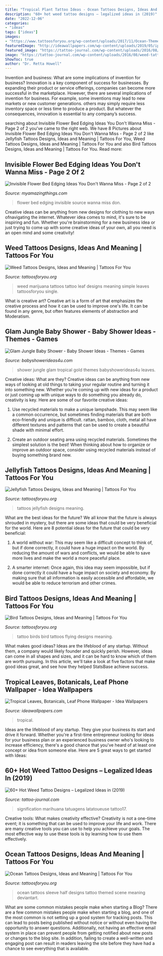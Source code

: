 ```yaml
---
title: "Tropical Plant Tattoo Ideas - Ocean Tattoos Designs, Ideas And Meaning"
description: "60+ hot weed tattoo designs – legalized ideas in (2019)"
date: "2022-12-06"
categories:
- "ideas"
tags: ["ideas"]
images:
- "https://www.tattoosforyou.org/wp-content/uploads/2017/11/Ocean-Themed-Tattoos.jpg"
featuredImage: "http://ideawallpapers.com/wp-content/uploads/2019/05/iphone-wallpapers-6.jpg"
featured_image: "https://tattoo-journal.com/wp-content/uploads/2016/08/weed-tattoo17-650x650.jpg"
image: "https://tattoo-journal.com/wp-content/uploads/2016/08/weed-tattoo17-650x650.jpg"
ShowToc: true
author: "Dr. Retta Howell"
---
```



Invention and business: What are some implications of invention for business?
Innovation is a key component of success for businesses. By expanding their product or service offerings, companies can become more successful in the marketplace. However, there are several implications of invention for business. For example, some inventions may lead to new markets or new customer generations. others may simply require less inventory space or less time to produce a product. But whatever the consequences, innovation is essential to any company’s success.

	

		
searching about Invisible Flower Bed Edging Ideas You Don&#039;t Wanna Miss - Page 2 of 2 you've came to the right web. We have 8 Pictures about Invisible Flower Bed Edging Ideas You Don&#039;t Wanna Miss - Page 2 of 2 like Jellyfish Tattoos Designs, Ideas and Meaning | Tattoos For You, Weed Tattoos Designs, Ideas and Meaning | Tattoos For You and also Bird Tattoos Designs, Ideas and Meaning | Tattoos For You. Read more:
		
    
## Invisible Flower Bed Edging Ideas You Don&#039;t Wanna Miss - Page 2 Of 2

<img loading=lazy src="http://myamazingthings.com/wp-content/uploads/2017/04/flower-bed.jpg" onerror="this.onerror=null;this.src='https://tse3.mm.bing.net/th?id=OIP.-bUO7DpznPrgvi6mdWH-2QHaJ4&amp;pid=15.1';" alt="Invisible Flower Bed Edging Ideas You Don&#039;t Wanna Miss - Page 2 of 2">

_Source: myamazingthings.com_

>flower bed edging invisible source wanna miss don. 

	

Creative ideas can be anything from new designs for clothing to new ways ofnavigating the internet. Whatever idea comes to mind, it's sure to be inspiring and fun. Whether you're brainstorming for a new business idea or just trying to come up with some creative ideas of your own, all you need is an open mind and some creativity!

    
## Weed Tattoos Designs, Ideas And Meaning | Tattoos For You

<img loading=lazy src="https://www.tattoosforyou.org/wp-content/uploads/2016/05/Tattoos-of-Weed.jpg" onerror="this.onerror=null;this.src='https://tse1.mm.bing.net/th?id=OIP.-evrd1IIIXRZO4E3pj31gAHaJ4&amp;pid=15.1';" alt="Weed Tattoos Designs, Ideas and Meaning | Tattoos For You">

_Source: tattoosforyou.org_

>weed marijuana tattoos tattoo leaf designs meaning simple leaves tattoosforyou single. 

	

What is creative art?
Creative art is a form of art that emphasizes the creative process and how it can be used to improve one's life. It can be found in any genre, but often features elements of abstraction and Moderatism.

    
## Glam Jungle Baby Shower - Baby Shower Ideas - Themes - Games

<img loading=lazy src="http://www.babyshowerideas4u.com/wp-content/uploads/2019/05/Gold-Glam-Baby-Shower-Jungle-tropical-leaves.jpg" onerror="this.onerror=null;this.src='https://tse1.mm.bing.net/th?id=OIP.DdYDKFYmuP0frmB9pXyu4gHaJ4&amp;pid=15.1';" alt="Glam Jungle Baby Shower - Baby Shower Ideas - Themes - Games">

_Source: babyshowerideas4u.com_

>shower jungle glam tropical gold themes babyshowerideas4u leaves. 

	

Creative ideas: What are they?
Creative ideas can be anything from new ways of looking at old things to taking your regular routine and turning it into something new. Whether you’re coming up with new ideas for a product or just coming up with unique ways to do something you already do, creativity is key. Here are some of our favorite creative ideas: 
1. Use recycled materials to make a unique lampshade. This may seem like a common occurrence, but sometimes finding materials that are both eco-friendly and unique is difficult. rattan, bamboo, cloth, metal all have different textures and patterns that can be used to create a beautiful shade with minimal effort. 

2. Create an outdoor seating area using recycled materials. Sometimes the simplest solution is the best! When thinking about how to organize or improve an outdoor space, consider using recycled materials instead of buying something brand new.

    
## Jellyfish Tattoos Designs, Ideas And Meaning | Tattoos For You

<img loading=lazy src="https://www.tattoosforyou.org/wp-content/uploads/2016/05/Jellyfish-Tattoos.jpg" onerror="this.onerror=null;this.src='https://tse3.mm.bing.net/th?id=OIP.VSsqr5WGx6BRgpn0f_ub3wHaNH&amp;pid=15.1';" alt="Jellyfish Tattoos Designs, Ideas and Meaning | Tattoos For You">

_Source: tattoosforyou.org_

>tattoos jellyfish designs meaning. 

	

What are the best ideas for the future?
We all know that the future is always shrouded in mystery, but there are some ideas that could be very beneficial for the world. Here are 8 potential ideas for the future that could be very beneficial:
1. A world without war: This may seem like a difficult concept to think of, but if done correctly, it could have a huge impact on the world. By reducing the amount of wars and conflicts, we would be able to save more lives and make the world a more peaceful place.

2. A smarter internet: Once again, this idea may seem impossible, but if done correctly it could have a huge impact on society and economy. By making sure that all information is easily accessible and affordable, we would be able to reduce terrorism and other crimes.


    
## Bird Tattoos Designs, Ideas And Meaning | Tattoos For You

<img loading=lazy src="http://www.tattoosforyou.org/wp-content/uploads/2013/09/Tattoo-Birds-768x1024.jpg" onerror="this.onerror=null;this.src='https://tse4.mm.bing.net/th?id=OIP.qVT1Y5a6cqXpR4jzxRECnAHaJ4&amp;pid=15.1';" alt="Bird Tattoos Designs, Ideas and Meaning | Tattoos For You">

_Source: tattoosforyou.org_

>tattoo birds bird tattoos flying designs meaning. 

	

What makes good ideas?
Ideas are the lifeblood of any startup. Without them, a company would likely founder and quickly perish. However, ideas can come in all shapes and sizes, and it can be hard to know which of them are worth pursuing. In this article, we'll take a look at five factors that make good ideas great, and see how they helped StatsBase achieve success.

    
## Tropical Leaves, Botanicals, Leaf Phone Wallpaper - Idea Wallpapers

<img loading=lazy src="http://ideawallpapers.com/wp-content/uploads/2019/05/iphone-wallpapers-6.jpg" onerror="this.onerror=null;this.src='https://tse4.mm.bing.net/th?id=OIP.9TCX7ML3UY7kweJNvYZo0gHaOp&amp;pid=15.1';" alt="Tropical Leaves, Botanicals, Leaf Phone Wallpaper - Idea Wallpapers">

_Source: ideawallpapers.com_

>tropical. 

	

Ideas are the lifeblood of any startup. They give your business its start and drive it forward. Whether you're a first-time entrepreneur looking for ideas for your business plan or an experienced business owner who's looking to increase efficiency, there's a good chance that you've heard of at least one concept or idea from someone else. Here are 5 great ways to get started with Ideas:

    
## 60+ Hot Weed Tattoo Designs – Legalized Ideas In (2019)

<img loading=lazy src="https://tattoo-journal.com/wp-content/uploads/2016/08/weed-tattoo17-650x650.jpg" onerror="this.onerror=null;this.src='https://tse2.mm.bing.net/th?id=OIP.uJwNMhD_qIyIda2OO8qGgAHaHa&amp;pid=15.1';" alt="60+ Hot Weed Tattoo Designs – Legalized Ideas in (2019)">

_Source: tattoo-journal.com_

>signification marihuana tatuagens latatoueuse tattoo17. 

	

Creative tools: What makes creativity effective?
Creativity is not a one-time event; it is something that can be used to improve your life and work. There are many creative tools you can use to help you achieve your goals. The most effective way to use these tools is by learning how to use them effectively.

    
## Ocean Tattoos Designs, Ideas And Meaning | Tattoos For You

<img loading=lazy src="https://www.tattoosforyou.org/wp-content/uploads/2017/11/Ocean-Themed-Tattoos.jpg" onerror="this.onerror=null;this.src='https://tse2.mm.bing.net/th?id=OIP.obKDfeWMe8juY2RjgMaSMQHaJ4&amp;pid=15.1';" alt="Ocean Tattoos Designs, Ideas and Meaning | Tattoos For You">

_Source: tattoosforyou.org_

>ocean tattoos sleeve half designs tattoo themed scene meaning deviantart. 

	

What are some common mistakes people make when starting a Blog?
There are a few common mistakes people make when starting a blog, and one of the most common is not setting up a good system for tracking posts. This can lead to posts being published without notice or without even having the opportunity to answer questions. Additionally, not having an effective email system in place can prevent people from getting notified about new posts or changes to the blog site. In addition, failing to create a well-written and engaging post can result in readers leaving the site before they have had a chance to see everything that is available.

